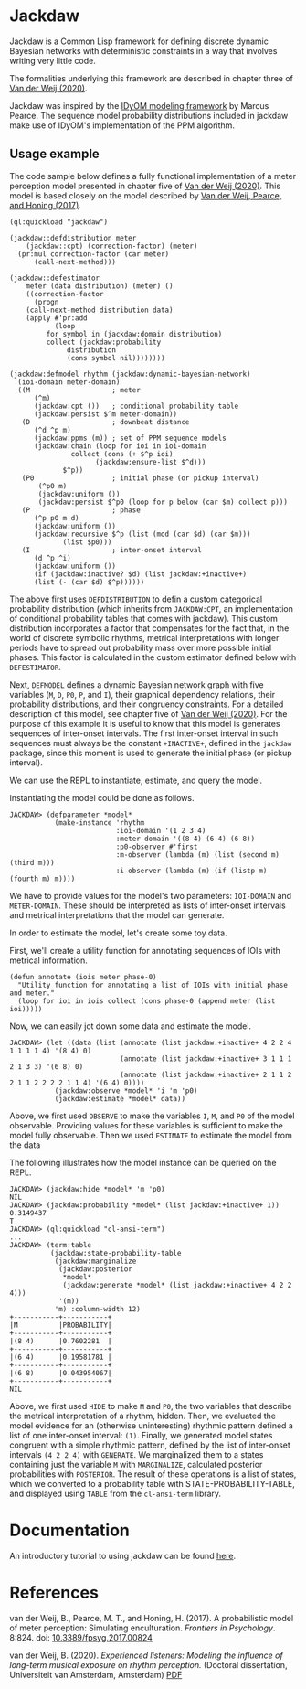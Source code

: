 # Jackdaw

Jackdaw is a Common Lisp framework for defining discrete dynamic Bayesian networks with deterministic constraints in a way that involves writing very little code.

The formalities underlying this framework are described in chapter three of [Van der Weij (2020)](#vdweij2020).

Jackdaw was inspired by the [IDyOM modeling framework](https://github.com/mtpearce/idyom) by Marcus Pearce. 
The sequence model probability distributions included in jackdaw make use of IDyOM's implementation of the PPM algorithm.

## Usage example

The code sample below defines a fully functional implementation of a meter perception model presented in chapter five of [Van der Weij (2020)](#vdweij2020).
This model is based closely on the model described by [Van der Weij, Pearce, and Honing (2017)](#vdweij2017).

```common-lisp
(ql:quickload "jackdaw")

(jackdaw::defdistribution meter
    (jackdaw::cpt) (correction-factor) (meter)
  (pr:mul correction-factor (car meter)
	  (call-next-method)))

(jackdaw::defestimator
    meter (data distribution) (meter) ()
    ((correction-factor 
      (progn 
	(call-next-method distribution data)
	(apply #'pr:add 
	       (loop
		 for symbol in (jackdaw:domain distribution) 
		 collect (jackdaw:probability
			  distribution
			  (cons symbol nil))))))))

(jackdaw:defmodel rhythm (jackdaw:dynamic-bayesian-network)
  (ioi-domain meter-domain)
  ((M                    ; meter
      (^m)
      (jackdaw:cpt ())   ; conditional probability table
      (jackdaw:persist $^m meter-domain))
   (D                    ; downbeat distance
      (^d ^p m)
      (jackdaw:ppms (m)) ; set of PPM sequence models
      (jackdaw:chain (loop for ioi in ioi-domain
			   collect (cons (+ $^p ioi)
					 (jackdaw:ensure-list $^d)))
		     $^p))
   (P0                   ; initial phase (or pickup interval)
       (^p0 m)
       (jackdaw:uniform ())
       (jackdaw:persist $^p0 (loop for p below (car $m) collect p)))
   (P                    ; phase
      (^p p0 m d)
      (jackdaw:uniform ())
      (jackdaw:recursive $^p (list (mod (car $d) (car $m)))
			 (list $p0)))
   (I                    ; inter-onset interval
      (d ^p ^i)
      (jackdaw:uniform ())
      (if (jackdaw:inactive? $d) (list jackdaw:+inactive+)
	  (list (- (car $d) $^p))))))
```

The above first uses `DEFDISTRIBUTION` to defin a custom categorical probability distribution (which inherits from `JACKDAW:CPT`, an implementation of conditional probability tables that comes with jackdaw).
This custom distribution incorporates a factor that compensates for the fact that, in the world of discrete symbolic rhythms, metrical interpretations with longer periods have to spread out probability mass over more possible initial phases. This factor is calculated in the custom estimator defined below with `DEFESTIMATOR`.

Next, `DEFMODEL` defines a dynamic Bayesian network graph with five variables (`M`, `D`, `P0`, `P`, and `I`), their graphical dependency relations, their probability distributions, and their congruency constraints.
For a detailed description of this model, see chapter five of [Van der Weij (2020)](#vdweij2020).
For the purpose of this example it is useful to know that this model is generates sequences of inter-onset intervals.
The first inter-onset interval in such sequences must always be the constant `+INACTIVE+`, defined in the `jackdaw` package, since this moment is used to generate the initial phase (or pickup interval).

We can use the REPL to instantiate, estimate, and query the model.

Instantiating the model could be done as follows.

```common-lisp
JACKDAW> (defparameter *model*
           (make-instance 'rhythm
                          :ioi-domain '(1 2 3 4)
                          :meter-domain '((8 4) (6 4) (6 8))
                          :p0-observer #'first
                          :m-observer (lambda (m) (list (second m) (third m)))
                          :i-observer (lambda (m) (if (listp m) (fourth m) m))))
````

We have to provide values for the model's two parameters: `IOI-DOMAIN` and `METER-DOMAIN`.
These should be interpreted as lists of inter-onset intervals and metrical interpretations that the model can generate.

In order to estimate the model, let's create some toy data.

First, we'll create a utility function for annotating sequences of IOIs with metrical information.

```common-lisp
(defun annotate (iois meter phase-0)
  "Utility function for annotating a list of IOIs with initial phase and meter."
  (loop for ioi in iois collect (cons phase-0 (append meter (list ioi)))))
```

Now, we can easily jot down some data and estimate the model.

```common-lisp
JACKDAW> (let ((data (list (annotate (list jackdaw:+inactive+ 4 2 2 4 1 1 1 1 4) '(8 4) 0)
                           (annotate (list jackdaw:+inactive+ 3 1 1 1 2 1 3 3) '(6 8) 0)
                           (annotate (list jackdaw:+inactive+ 2 1 1 2 2 1 1 2 2 2 2 1 1 4) '(6 4) 0))))
           (jackdaw:observe *model* 'i 'm 'p0)
           (jackdaw:estimate *model* data))
```

Above, we first used `OBSERVE` to make the variables `I`, `M`, and `P0` of the model observable.
Providing values for these variables is sufficient to make the model fully observable.
Then we used `ESTIMATE` to estimate the model from the data

The following illustrates how the model instance can be queried on the REPL.

```common-lisp
JACKDAW> (jackdaw:hide *model* 'm 'p0)
NIL
JACKDAW> (jackdaw:probability *model* (list jackdaw:+inactive+ 1))
0.3149437
T
JACKDAW> (ql:quickload "cl-ansi-term")
...
JACKDAW> (term:table 
          (jackdaw:state-probability-table
           (jackdaw:marginalize 
            (jackdaw:posterior
             *model*
             (jackdaw:generate *model* (list jackdaw:+inactive+ 4 2 2 4)))
            '(m))
           'm) :column-width 12)
+-----------+-----------+
|M          |PROBABILITY|
+-----------+-----------+
|(8 4)      |0.7602281  |
+-----------+-----------+
|(6 4)      |0.19581781 |
+-----------+-----------+
|(6 8)      |0.043954067|
+-----------+-----------+
NIL
```

Above, we first used `HIDE` to make `M` and `P0`, the two variables that describe the metrical interpretation of a rhythm, hidden.
Then, we evaluated the model evidence for an (otherwise uninteresting) rhythmic pattern defined a list of one inter-onset interval: `(1)`.
Finally, we generated model states congruent with a simple rhythmic pattern, defined by the list of inter-onset intervals `(4 2 2 4)` with `GENERATE`.
We marginalized them to a states containing just the variable `M` with `MARGINALIZE`, calculated posterior probabilities with `POSTERIOR`.
The result of these operations is a list of states, which we converted to a probability table with STATE-PROBABILITY-TABLE, and displayed using `TABLE` from the `cl-ansi-term` library.

# Documentation

An introductory tutorial to using jackdaw can be found [here](https://github.com/experiencedlisteners/jackdaw-tutorial).

# References

<a id="vdweij2017">van der Weij, B., Pearce, M. T., and Honing, H. (2017). A probabilistic model of meter perception: Simulating enculturation. *Frontiers in Psychology*. 8:824. doi: [10.3389/fpsyg.2017.00824](https://dx.doi.org/10.3389/fpsyg.2017.00824)

<a id="vdweij2020">van der Weij, B. (2020). *Experienced listeners: Modeling the influence of long-term musical exposure on rhythm perception.* (Doctoral dissertation, Universiteit van Amsterdam, Amsterdam) [PDF](https://hdl.handle.net/11245.1/dd3e25aa-6006-486e-afcf-c0692e0afacd)
